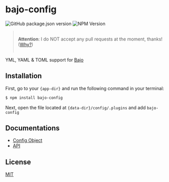 # bajo-config

![GitHub package.json version](https://img.shields.io/github/package-json/v/ardhi/bajo-config) ![NPM Version](https://img.shields.io/npm/v/bajo-config)

> <br />**Attention**: I do NOT accept any pull requests at the moment, thanks! ([Why?](https://github.com/ardhi/bajo/blob/main/tutorial/00-welcome.md#contribution))<br /><br />

YML, YAML & TOML support for [Bajo](https://github.com/ardhi/bajo)

## Installation

First, go to your ```{app-dir}``` and run the following command in your terminal:

```bash
$ npm install bajo-config
```

Next, open the file located at ```{data-dir}/config/.plugins``` and add ```bajo-config```

## Documentations

- [Config Object](tutorial/00-config.md)
- [API](https://ardhi.github.io/bajo-config)

## License

[MIT](LICENSE)
